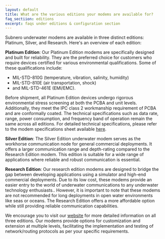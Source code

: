 ```yaml
---
layout: default
title: What are the various editions your modems are available for?
faq_sectiion: editions
excerpt: faqs under editions & configuration section
---
```


Subnero underwater modems are available in three distinct editions: Platinum, Silver, and Research. Here's an overview of each edition:

**Platinum Edition**: Our Platinum Edition modems are specifically designed and built for reliability. They are the preferred choice for customers who require devices certified for various environmental qualifications. Some of these qualifications include:
- MIL-STD-810G (temperature, vibration, salinity, humidity)
- MIL-STD-810E (air transportation, shock)
- and MIL-STD-461E (EMI/EMC).

Before shipment, all Platinum Edition devices undergo rigorous environmental stress screening at both the PCBA and unit levels. Additionally, they meet the IPC class 2 workmanship requirement of PCBA and are conformally coated. The technical specifications such as data rate, range, power consumption, and frequency band of operation remain the same across all editions. For detailed technical specifications, please refer to the modem specifications sheet available [here](https://subnero.com/quicklinks/).

**Silver Edition**: The Silver Edition underwater modem serves as the workhorse communication node for general commercial deployments. It offers a larger communication range and depth-rating compared to the Research Edition modem. This edition is suitable for a wide range of applications where reliable and robust communication is essential.

**Research Edition**: Our research edition modems are designed to bridge the gap between developing applications using a simulator and high-end commercial deployments. Due to its low cost, these modems provide an easier entry to the world of underwater communications to any underwater technology enthusiasts.. However, it is important to note that these modems are not recommended for long deployments in open water environments like seas or oceans. The Research Edition offers a more affordable option while still providing reliable communication capabilities.

We encourage you to visit our [website](https://subnero.com/products/modem.html) for more detailed information on all three editions. Our modems provide options for customization and extension at multiple levels, facilitating the implementation and testing of network/routing protocols as per your specific requirements.
